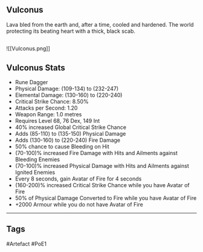## Vulconus
Lava bled from the earth and,
after a time, cooled and hardened.
The world protecting its beating heart
with a thick, black scab.
##
![[Vulconus.png]]
## Vulconus Stats
- Rune Dagger
- Physical Damage: (109-134) to (232-247)
- Elemental Damage: (130-160) to (220-240)
- Critical Strike Chance: 8.50%
- Attacks per Second: 1.20
- Weapon Range: 1.0 metres
- Requires Level 68, 76 Dex, 149 Int
- 40% increased Global Critical Strike Chance
- Adds (85-110) to (135-150) Physical Damage
- Adds (130-160) to (220-240) Fire Damage
- 50% chance to cause Bleeding on Hit
- (70-100)% increased Fire Damage with Hits and Ailments against Bleeding Enemies
- (70-100)% increased Physical Damage with Hits and Ailments against Ignited Enemies
- Every 8 seconds, gain Avatar of Fire for 4 seconds
- (160-200)% increased Critical Strike Chance while you have Avatar of Fire
- 50% of Physical Damage Converted to Fire while you have Avatar of Fire
- +2000 Armour while you do not have Avatar of Fire


---
## Tags
#Artefact
#PoE1